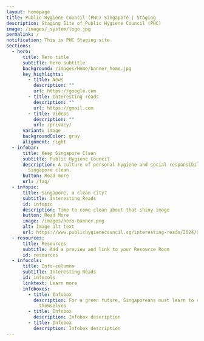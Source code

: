 ```yaml
---
layout: homepage
title: Public Hygiene Council (PHC) Singapore | Staging
description: Staging Site of Public Hygiene Council (PHC)
image: /images/_system/logo.jpg
permalink: /
notification: This is PHC Staging site
sections:
  - hero:
      title: Hero title
      subtitle: Hero subtitle
      background: /images/Home/banner_home.jpg
      key_highlights:
        - title: News
          description: ""
          url: https://google.com
        - title: Interesting reads
          description: ""
          url: https://gmail.com
        - title: Videos
          description: ""
          url: /privacy/
      variant: image
      backgroundColor: gray
      alignment: right
  - infobar:
      title: Keep Singapore Clean
      subtitle: Public Hygiene Council
      description: A culture of personal hygiene and social responsibility to keep
        Singapore clean.
      button: Read more
      url: /faq/
  - infopic:
      title: Singapore, a clean city?
      subtitle: Interesting Reads
      id: infopic
      description: Time to come clean about that shiny image
      button: Read More
      image: /images/hero-banner.png
      alt: Image alt text
      url: https://www.publichygienecouncil.sg/interesting-reads/2024/02/07/singapore-a-clean-city-time-to-come-clean-about-that-shiny-image
  - resources:
      title: Resources
      subtitle: Add a preview and link to your Resource Room
      id: resources
  - infocols:
      title: Info-columns
      subtitle: Interesting Reads
      id: infocols
      linktext: Learn more
      infoboxes:
        - title: Infobox
          description: For a green future, Singaporeans must learn to clean up after
            themselves
        - title: Infobox
          description: Infobox description
        - title: Infobox
          description: Infobox description
---
```

